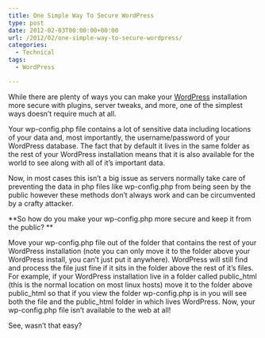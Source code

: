```yaml
---
title: One Simple Way To Secure WordPress
type: post
date: 2012-02-03T00:00:00+00:00
url: /2012/02/one-simple-way-to-secure-wordpress/
categories:
  - Technical
tags:
  - WordPress

---
```

<p class="has-text-align-left">
  While there are plenty of ways you can make your <a title="WordPress" href="http://wordpress.org" target="_blank" rel="noopener noreferrer">WordPress</a> installation more secure with plugins, server tweaks, and more, one of the simplest ways doesn’t require much at all.
</p>

Your wp-config.php file contains a lot of sensitive data including locations of your data and, most importantly, the username/password of your WordPress database. The fact that by default it lives in the same folder as the rest of your WordPress installation means that it is also available for the world to see along with all of it’s important data.

Now, in most cases this isn’t a big issue as servers normally take care of preventing the data in php files like wp-config.php from being seen by the public however these methods don’t always work and can be circumvented by a crafty attacker.

**So how do you make your wp-config.php more secure and keep it from the public? **

Move your wp-config.php file out of the folder that contains the rest of your WordPress installation (note you can only move it to the folder above your WordPress install, you can’t just put it anywhere). WordPress will still find and process the file just fine if it sits in the folder above the rest of it’s files. For example, if your WordPress installation live in a folder called public\_html (this is the normal location on most linux hosts) move it to the folder above public\_html so that if you view the folder wp-config.php is in you will see both the file and the public_html folder in which lives WordPress. Now, your wp-config.php file isn’t available to the web at all!

See, wasn’t that easy?